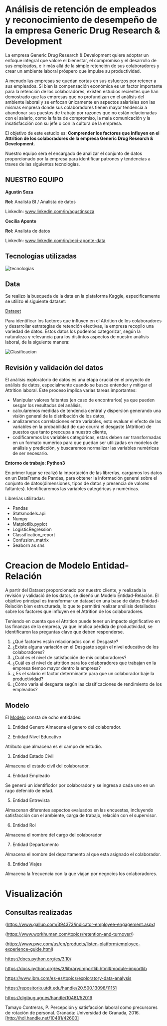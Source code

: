# **Análisis de retención de empleados y reconocimiento de desempeño de la empresa Generic Drug Research & Development**


La empresa Generic Drug Research & Development quiere adoptar un enfoque integral que valore el bienestar, el compromiso y el desarrollo de sus empleados, e ir más allá de la simple retención de sus colaboradores y crear un ambiente laboral próspero que impulse su productividad.

A menudo las empresas se quedan cortas en sus esfuerzos por retener a sus empleados. Si bien la compensación económica es un factor importante para la retención de los colaboradores, existen estudios recientes que han demostrado que las empresas que no profundizan en el análisis del ambiente laboral y se enfocan únicamente en aspectos salariales son las mismas empresa donde sus colaboradores tienen mayor tendencia a abandonar sus puestos de trabajo por razones que no están relacionadas con el salario, como la falta de compromiso, la mala comunicación y la insatisfacción con su jefe o con la cultura de la empresa.

El objetivo de este estudio es:  **Comprender los factores que influyen en el Attrition de los colaboradores de la empresa Generic Drug Research & Development.**

Nuestro equipo sera el encargado de analizar el conjunto de datos proporcionado por la empresa para identificar patrones y tendencias a traves de las siguientes tecnologias.



## NUESTRO EQUIPO

**Agustin Soza**

**Rol:** Analista BI / Analista de datos

LinkedIn: www.linkedin.com/in/agustinsoza

**Cecilia Aponte**

**Rol:** Analista de datos

LinkedIn: www.linkedin.com/in/ceci-aponte-data

## Tecnologias utilizadas

![tecnologias](https://github.com/agustinsoza/NoCountry---c18-68-m-data-bi/blob/main/imagentecnologias.png)

## Data

Se realizo la busqueda  de la data en la plataforma Kaggle, especificamente se utilizo el siguiente dataset:

[Dataset](https://www.kaggle.com/datasets/murugeshm1/hremployeeattritions-dataset)


Para identificar los factores que influyen en el Attrition de los colaboradores y desarrollar estrategias de retención efectivas, la empresa recopilo una variedad de datos. 
Estos datos los podemos categorizar, según la naturaleza y relevancia para los distintos aspectos de nuestro análisis laboral, de la siguiente manera:


![Clasificacion](https://github.com/agustinsoza/NoCountry---c18-68-m-data-bi/blob/main/ImagenClasificacion.png)

## Revisión y validación del datos

El análisis exploratorio de datos es una etapa crucial en el proyecto de análisis de datos, especialmente cuando se busca entender y mitigar el Attrition laboral.
Este proceso implica varias tareas importantes:

*   Manipular valores faltantes (en caso de encontrarlos) ya que pueden sesgar los resultados del análisis,
*   calcularemos medidas de tendencia central y dispersión generando una visión general de la distribución de los datos,
*   analizaremos correlaciones entre variables, esto evaluar el efecto de las variables en la probabilidad de que ocurra el desgaste (Attrition) de puestos que tanto preocupa a nuestro cliente, 
*   codificaremos las variables categóricas, estas deben ser transformadas en un formato numérico para que puedan ser utilizadas en modelos de análisis y predicción, y buscaremos normalizar las variables numéricas de ser necesario.

**Entorno de trabajo: Python3**

En primer lugar se realizó la importación de las librerías, cargamos los datos en un DataFrame de Pandas, para obtener la información general sobre el conjunto de datos(dimensiones, tipos de datos y presencia de valores faltantes). Identificaremos las variables categóricas y numéricas.

Librerias utilizadas: 

* Pandas 
* Statsmodels.api 
* Numpy 
* Matplotlib.pyplot
* LogisticRegression
* Classification_report
* Confusion_matrix
* Seaborn as sns


# Creacion de Modelo Entidad-Relación

A partir del Dataset proporcionado por nuestro cliente, y realizada la revisión y validació de los datos, se diseñó un Modelo Entidad-Relación. 
El objetivo principal es transformar un dataset en una base de datos Entidad-Relación bien estructurada, lo que te permitirá realizar análisis detallados sobre los factores que influyen en el Attrition de los colaboradores. 

Teniendo en cuenta que el Attrition puede tener un impacto significativo en las finanzas de la empresa, ya que implica pérdida de productividad, se identificaron las preguntas clave que deben responderse. 
 

1.  ¿Qué factores están relacionados con el Desgaste?
2.  ¿Existe alguna variación en el Desgaste según el nivel educativo de los colaboradores?
3.  ¿Cuál es el nivel de satisfacción de mis colaboradores?
4.  ¿Cuál es el nivel de attrition para los colaboradores que trabajan en la empresa tiempo mayor dentro la empresa?
5.  ¿ Es el salario el factor determinante para que un colaborador baje la productividad?
6. ¿Cómo varía el desgaste según las clasificaciones de rendimiento de los empleados?


## Modelo

El [Modelo](https://github.com/agustinsoza/NoCountry---c18-68-m-data-bi/blob/main/Modelo_ER_NoCountry.png) consta de ocho entidades:


1. Entidad Genero
Almacena el genero del colaborador.

2. Entidad Nivel Educativo

Atributo que almacena es el campo de estudio.

3. Entidad Estado Civil

Almacena el estado civil del colaborador.

4. Entidad Empleado

Se generó un identificdor por colaborador y se ingresa a cada uno en un rago defenido de edad.

5. Entidad Entrevista

Almacenan diferentes aspectos evaluados en las encuestas, incluyendo satisfacción con el ambiente, carga de trabajo, relación con el supervisor.

6. Entidad Rol

Almacena el nombre del cargo del colaborador 

7. Entidad Departamento

Almacena el nombre del departamento al que esta asignado el colaborador.

8. Entidad Viajes

Almacena la frecuencia con la que viajan por negocios los colaboradores.



# Visualización

## Consultas realizadas

(https://www.gallup.com/394373/indicator-employee-engagement.aspx)

(https://www.workhuman.com/topics/retention-and-turnover/)

(https://www.pwc.com/us/en/products/listen-platform/employee-experience-guide.html)

https://docs.python.org/es/3.10/ 

https://docs.python.org/es/3/library/importlib.html#module-importlib   

https://www.ibm.com/es-es/topics/exploratory-data-analysis 

https://repositorio.utdt.edu/handle/20.500.13098/11151 

https://digibug.ugr.es/handle/10481/52019 

Tamayo Contreras, P. Percepción y satisfacción laboral como precursores de rotación de personal. Granada: Universidad de Granada, 2016. [http://hdl.handle.net/10481/42600]
